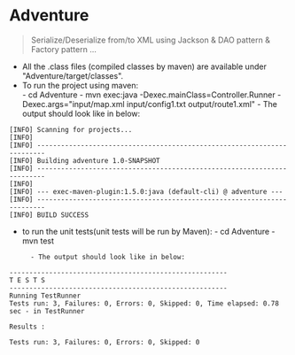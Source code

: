 # Adventure

> Serialize/Deserialize from/to XML using Jackson &amp; DAO pattern &amp; Factory pattern ...


- All the .class files (compiled classes by maven) are available under "Adventure/target/classes".
- To run the project using maven:     
      - cd  Adventure
      - mvn exec:java -Dexec.mainClass=Controller.Runner -Dexec.args="input/map.xml input/config1.txt output/route1.xml"
        - The output should look like in below: 
```
[INFO] Scanning for projects...
[INFO]
[INFO] ------------------------------------------------------------------------
[INFO] Building adventure 1.0-SNAPSHOT
[INFO] ------------------------------------------------------------------------
[INFO]
[INFO] --- exec-maven-plugin:1.5.0:java (default-cli) @ adventure ---
[INFO] ------------------------------------------------------------------------
[INFO] BUILD SUCCESS

 ```
- to run the unit tests(unit tests will be run by Maven): 
      - cd  Adventure
      - mvn test 
      
        - The output should look like in below:
        
 ```
-------------------------------------------------------
 T E S T S
-------------------------------------------------------
Running TestRunner
Tests run: 3, Failures: 0, Errors: 0, Skipped: 0, Time elapsed: 0.78 sec - in TestRunner

Results :

Tests run: 3, Failures: 0, Errors: 0, Skipped: 0

 ```
 
                           
